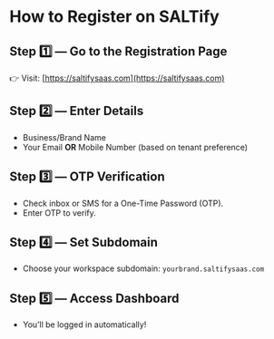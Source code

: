 # How to Register on SALTify

## Step 1️⃣ — Go to the Registration Page
👉 Visit: [https://saltifysaas.com](https://saltifysaas.com)

## Step 2️⃣ — Enter Details
- Business/Brand Name
- Your Email **OR** Mobile Number (based on tenant preference)

## Step 3️⃣ — OTP Verification
- Check inbox or SMS for a One-Time Password (OTP).
- Enter OTP to verify.

## Step 4️⃣ — Set Subdomain
- Choose your workspace subdomain:
  `yourbrand.saltifysaas.com`

## Step 5️⃣ — Access Dashboard
- You’ll be logged in automatically!

